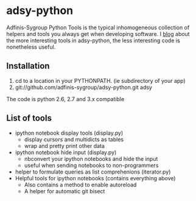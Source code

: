 adsy-python
===========

Adfinis-Sygroup Python Tools is the typical inhomogeneous collection of helpers and tools you always get when developing software. I [blog](http://ganwellresource.blogspot.ch) about the more interesting tools in adsy-python, the less interesting code is nonetheless useful.

Installation
------------

1. cd to a location in your PYTHONPATH. (ie subdirectory of your app)
2. git://github.com/adfinis-sygroup/adsy-python.git adsy

The code is python 2.6, 2.7 and 3.x compatible

List of tools
-------------

* ipython notebook display tools (display.py)
  * display cursors and multidicts as tables
  * wrap and pretty print other data
* ipython notebook hide input (display.py)
  * nbconvert your ipython notebooks and hide the input
  * useful when sending notebooks to non-programmers
* helper to formulate queries as list comprehenions (iterator.py)
* Helpful tools for ipython notebooks (contains everything above)
  * Also contains a method to enable autoreload
  * A helper for automatic git bisect
